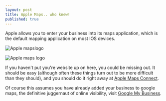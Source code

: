 ```yaml
---
layout: post
title: Apple Maps.. who knew!
published: true
---
```


Apple allows you to enter your business into its maps application, which is the default mapping application on most IOS devices.

![Apple mapslogo][Apple-maps]

![Apple maps logo]({{site.baseurl}}/images/title_mapsconnect.png)


If you haven't put you're website up on here, you could be missing out. It should be easy (although often these things turn out to be more difficult than they should), and you should do it right away at [Apple Maps Connect](https://mapsconnect.apple.com/).

Of course this assumes you have already added your business to google maps, the definitive juggernaut of online visibility, visit [Google My Business](https://www.google.com.au/business/).

[Apple-maps]: https://mapsconnect.apple.com/assets/images/text/title_mapsconnect.png "Apple Maps logo"
